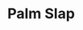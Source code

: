 ---
id: 21
g: t
group: technique
title: Palm Slap
difficulty: easy
demo: 
description:
prereqs: 
category: percussion
slug: palm-slap
exercises:
artists: 
tags: 
---